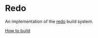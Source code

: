 # Redo

An implementation of the [redo](http://cr.yp.to/redo.html) build system.

[How to build](https://eltaninos.org/?docs/build)
